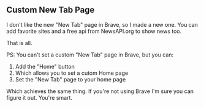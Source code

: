 ## Custom New Tab Page

I don't like the new "New Tab" page in Brave, so I made a new one.
You can add favorite sites and a free api from NewsAPI.org to show news too.

That is all.

PS: You can't set a custom "New Tab" page in Brave, but you can:
1. Add the "Home" button
2. Which allows you to set a cutom Home page
3. Set the "New Tab" page to your home page

Which achieves the same thing. If you're not using Brave I'm sure you can figure it out. You're smart.
